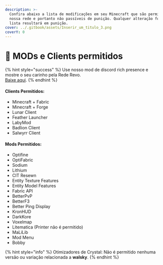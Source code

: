 ```yaml
---
description: >-
  Confira abaixo a lista de modificações em seu Minecraft que são permitidas em
  nossa rede e portanto não passíveis de punição. Qualquer alteração fora da
  lista resultará em punição.
cover: ../.gitbook/assets/Inserir_um_titulo_3.png
coverY: 0
---
```


# 🚧 MODs e Clients permitidos

{% hint style="success" %}
Use nosso mod de discord rich presence e mostre o seu carinho pela Rede Revo.\
[Baixe aqui](https://modrinth.com/mod/rede-revo-discord-rich-presence).
{% endhint %}

#### Clients Permitidos:

* Minecraft + Fabric
* Minecraft + Forge
* Lunar Client
* Feather Launcher
* LabyMod
* Badlion Client
* Salwyrr Client

#### Mods Permitidos:

* Optifine
* OptiFabric
* Sodium
* Lithium
* CIT Resewn
* Entity Texture Features
* Entity Model Features
* Fabric API
* BetterPvP
* BetterF3
* Better Ping Display
* KronHUD
* DarkKore
* Voxelmap
* Litematica (Printer não é permitido)
* MaLiLib
* Mod Menu
* Bobby

{% hint style="info" %}
Otimizadores de Crystal: Não é permitido nenhuma versão ou variação relacionada a **walsky**.
{% endhint %}
